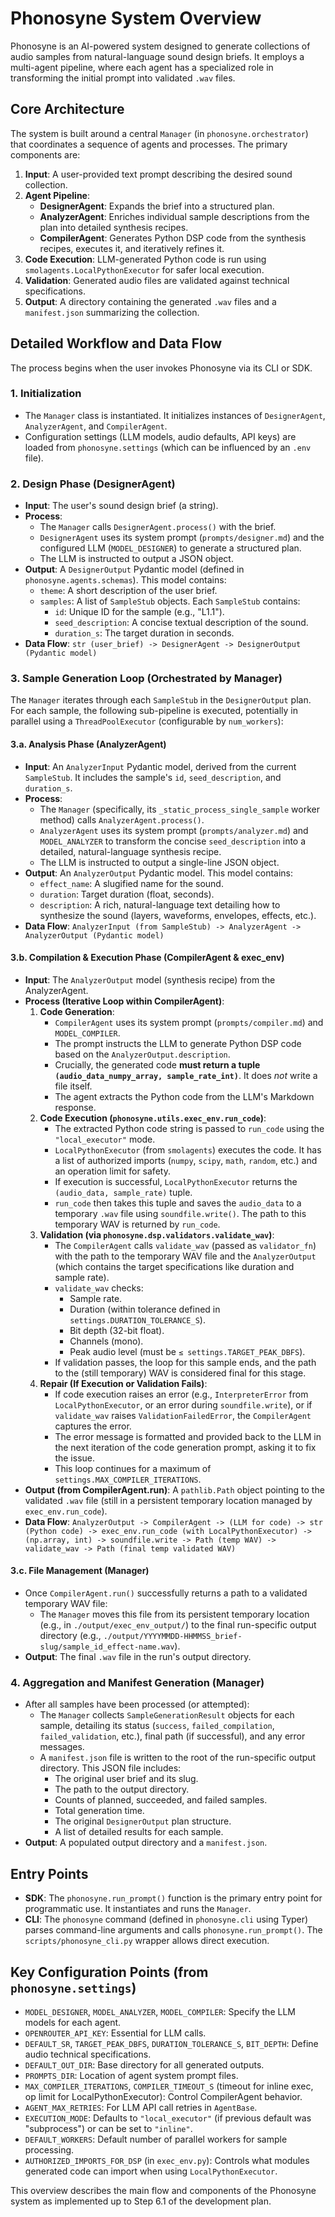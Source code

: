 # Phonosyne System Overview

Phonosyne is an AI-powered system designed to generate collections of audio samples from natural-language sound design briefs. It employs a multi-agent pipeline, where each agent has a specialized role in transforming the initial prompt into validated `.wav` files.

## Core Architecture

The system is built around a central `Manager` (in `phonosyne.orchestrator`) that coordinates a sequence of agents and processes. The primary components are:

1. **Input**: A user-provided text prompt describing the desired sound collection.
2. **Agent Pipeline**:
   - **DesignerAgent**: Expands the brief into a structured plan.
   - **AnalyzerAgent**: Enriches individual sample descriptions from the plan into detailed synthesis recipes.
   - **CompilerAgent**: Generates Python DSP code from the synthesis recipes, executes it, and iteratively refines it.
3. **Code Execution**: LLM-generated Python code is run using `smolagents.LocalPythonExecutor` for safer local execution.
4. **Validation**: Generated audio files are validated against technical specifications.
5. **Output**: A directory containing the generated `.wav` files and a `manifest.json` summarizing the collection.

## Detailed Workflow and Data Flow

The process begins when the user invokes Phonosyne via its CLI or SDK.

### 1. Initialization

- The `Manager` class is instantiated. It initializes instances of `DesignerAgent`, `AnalyzerAgent`, and `CompilerAgent`.
- Configuration settings (LLM models, audio defaults, API keys) are loaded from `phonosyne.settings` (which can be influenced by an `.env` file).

### 2. Design Phase (DesignerAgent)

- **Input**: The user's sound design brief (a string).
- **Process**:
  - The `Manager` calls `DesignerAgent.process()` with the brief.
  - `DesignerAgent` uses its system prompt (`prompts/designer.md`) and the configured LLM (`MODEL_DESIGNER`) to generate a structured plan.
  - The LLM is instructed to output a JSON object.
- **Output**: A `DesignerOutput` Pydantic model (defined in `phonosyne.agents.schemas`). This model contains:
  - `theme`: A short description of the user brief.
  - `samples`: A list of `SampleStub` objects. Each `SampleStub` contains:
    - `id`: Unique ID for the sample (e.g., "L1.1").
    - `seed_description`: A concise textual description of the sound.
    - `duration_s`: The target duration in seconds.
- **Data Flow**: `str (user_brief) -> DesignerAgent -> DesignerOutput (Pydantic model)`

### 3. Sample Generation Loop (Orchestrated by Manager)

The `Manager` iterates through each `SampleStub` in the `DesignerOutput` plan. For each sample, the following sub-pipeline is executed, potentially in parallel using a `ThreadPoolExecutor` (configurable by `num_workers`):

#### 3.a. Analysis Phase (AnalyzerAgent)

- **Input**: An `AnalyzerInput` Pydantic model, derived from the current `SampleStub`. It includes the sample's `id`, `seed_description`, and `duration_s`.
- **Process**:
  - The `Manager` (specifically, its `_static_process_single_sample` worker method) calls `AnalyzerAgent.process()`.
  - `AnalyzerAgent` uses its system prompt (`prompts/analyzer.md`) and `MODEL_ANALYZER` to transform the concise `seed_description` into a detailed, natural-language synthesis recipe.
  - The LLM is instructed to output a single-line JSON object.
- **Output**: An `AnalyzerOutput` Pydantic model. This model contains:
  - `effect_name`: A slugified name for the sound.
  - `duration`: Target duration (float, seconds).
  - `description`: A rich, natural-language text detailing how to synthesize the sound (layers, waveforms, envelopes, effects, etc.).
- **Data Flow**: `AnalyzerInput (from SampleStub) -> AnalyzerAgent -> AnalyzerOutput (Pydantic model)`

#### 3.b. Compilation & Execution Phase (CompilerAgent & exec_env)

- **Input**: The `AnalyzerOutput` model (synthesis recipe) from the AnalyzerAgent.
- **Process (Iterative Loop within CompilerAgent)**:
  1. **Code Generation**:
     - `CompilerAgent` uses its system prompt (`prompts/compiler.md`) and `MODEL_COMPILER`.
     - The prompt instructs the LLM to generate Python DSP code based on the `AnalyzerOutput.description`.
     - Crucially, the generated code **must return a tuple `(audio_data_numpy_array, sample_rate_int)`**. It does _not_ write a file itself.
     - The agent extracts the Python code from the LLM's Markdown response.
  2. **Code Execution (`phonosyne.utils.exec_env.run_code`)**:
     - The extracted Python code string is passed to `run_code` using the `"local_executor"` mode.
     - `LocalPythonExecutor` (from `smolagents`) executes the code. It has a list of authorized imports (`numpy`, `scipy`, `math`, `random`, etc.) and an operation limit for safety.
     - If execution is successful, `LocalPythonExecutor` returns the `(audio_data, sample_rate)` tuple.
     - `run_code` then takes this tuple and saves the `audio_data` to a temporary `.wav` file using `soundfile.write()`. The path to this temporary WAV is returned by `run_code`.
  3. **Validation (via `phonosyne.dsp.validators.validate_wav`)**:
     - The `CompilerAgent` calls `validate_wav` (passed as `validator_fn`) with the path to the temporary WAV file and the `AnalyzerOutput` (which contains the target specifications like duration and sample rate).
     - `validate_wav` checks:
       - Sample rate.
       - Duration (within tolerance defined in `settings.DURATION_TOLERANCE_S`).
       - Bit depth (32-bit float).
       - Channels (mono).
       - Peak audio level (must be `≤ settings.TARGET_PEAK_DBFS`).
     - If validation passes, the loop for this sample ends, and the path to the (still temporary) WAV is considered final for this stage.
  4. **Repair (If Execution or Validation Fails)**:
     - If code execution raises an error (e.g., `InterpreterError` from `LocalPythonExecutor`, or an error during `soundfile.write`), or if `validate_wav` raises `ValidationFailedError`, the `CompilerAgent` captures the error.
     - The error message is formatted and provided back to the LLM in the next iteration of the code generation prompt, asking it to fix the issue.
     - This loop continues for a maximum of `settings.MAX_COMPILER_ITERATIONS`.
- **Output (from CompilerAgent.run)**: A `pathlib.Path` object pointing to the validated `.wav` file (still in a persistent temporary location managed by `exec_env.run_code`).
- **Data Flow**: `AnalyzerOutput -> CompilerAgent -> (LLM for code) -> str (Python code) -> exec_env.run_code (with LocalPythonExecutor) -> (np.array, int) -> soundfile.write -> Path (temp WAV) -> validate_wav -> Path (final temp validated WAV)`

#### 3.c. File Management (Manager)

- Once `CompilerAgent.run()` successfully returns a path to a validated temporary WAV file:
  - The `Manager` moves this file from its persistent temporary location (e.g., in `./output/exec_env_output/`) to the final run-specific output directory (e.g., `./output/YYYYMMDD-HHMMSS_brief-slug/sample_id_effect-name.wav`).
- **Output**: The final `.wav` file in the run's output directory.

### 4. Aggregation and Manifest Generation (Manager)

- After all samples have been processed (or attempted):
  - The `Manager` collects `SampleGenerationResult` objects for each sample, detailing its status (`success`, `failed_compilation`, `failed_validation`, etc.), final path (if successful), and any error messages.
  - A `manifest.json` file is written to the root of the run-specific output directory. This JSON file includes:
    - The original user brief and its slug.
    - The path to the output directory.
    - Counts of planned, succeeded, and failed samples.
    - Total generation time.
    - The original `DesignerOutput` plan structure.
    - A list of detailed results for each sample.
- **Output**: A populated output directory and a `manifest.json`.

## Entry Points

- **SDK**: The `phonosyne.run_prompt()` function is the primary entry point for programmatic use. It instantiates and runs the `Manager`.
- **CLI**: The `phonosyne` command (defined in `phonosyne.cli` using Typer) parses command-line arguments and calls `phonosyne.run_prompt()`. The `scripts/phonosyne_cli.py` wrapper allows direct execution.

## Key Configuration Points (from `phonosyne.settings`)

- `MODEL_DESIGNER`, `MODEL_ANALYZER`, `MODEL_COMPILER`: Specify the LLM models for each agent.
- `OPENROUTER_API_KEY`: Essential for LLM calls.
- `DEFAULT_SR`, `TARGET_PEAK_DBFS`, `DURATION_TOLERANCE_S`, `BIT_DEPTH`: Define audio technical specifications.
- `DEFAULT_OUT_DIR`: Base directory for all generated outputs.
- `PROMPTS_DIR`: Location of agent system prompt files.
- `MAX_COMPILER_ITERATIONS`, `COMPILER_TIMEOUT_S` (timeout for inline exec, op limit for LocalPythonExecutor): Control CompilerAgent behavior.
- `AGENT_MAX_RETRIES`: For LLM API call retries in `AgentBase`.
- `EXECUTION_MODE`: Defaults to `"local_executor"` (if previous default was "subprocess") or can be set to `"inline"`.
- `DEFAULT_WORKERS`: Default number of parallel workers for sample processing.
- `AUTHORIZED_IMPORTS_FOR_DSP` (in `exec_env.py`): Controls what modules generated code can import when using `LocalPythonExecutor`.

This overview describes the main flow and components of the Phonosyne system as implemented up to Step 6.1 of the development plan.
